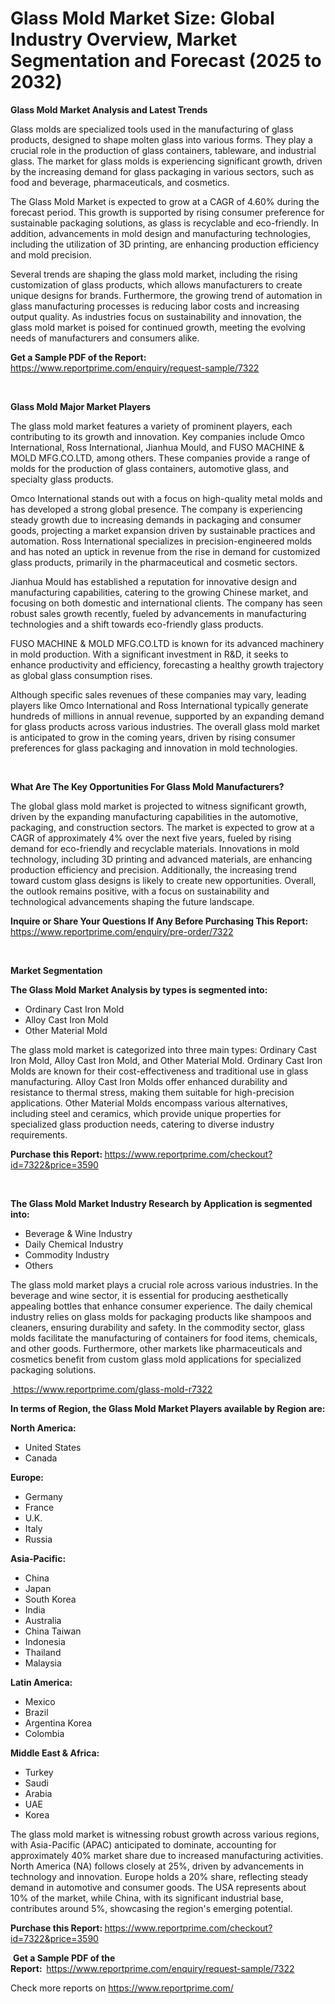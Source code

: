 <p><h1>Glass Mold Market Size: Global Industry Overview, Market Segmentation and Forecast (2025 to 2032)</h1></p><p><strong>Glass Mold Market Analysis and Latest Trends</strong></p>
<p><p>Glass molds are specialized tools used in the manufacturing of glass products, designed to shape molten glass into various forms. They play a crucial role in the production of glass containers, tableware, and industrial glass. The market for glass molds is experiencing significant growth, driven by the increasing demand for glass packaging in various sectors, such as food and beverage, pharmaceuticals, and cosmetics.</p><p>The Glass Mold Market is expected to grow at a CAGR of 4.60% during the forecast period. This growth is supported by rising consumer preference for sustainable packaging solutions, as glass is recyclable and eco-friendly. In addition, advancements in mold design and manufacturing technologies, including the utilization of 3D printing, are enhancing production efficiency and mold precision.</p><p>Several trends are shaping the glass mold market, including the rising customization of glass products, which allows manufacturers to create unique designs for brands. Furthermore, the growing trend of automation in glass manufacturing processes is reducing labor costs and increasing output quality. As industries focus on sustainability and innovation, the glass mold market is poised for continued growth, meeting the evolving needs of manufacturers and consumers alike.</p></p>
<p><strong>Get a Sample PDF of the Report:&nbsp;</strong> <a href="https://www.reportprime.com/enquiry/request-sample/7322?utm_campaign=3076&utm_medium=2&utm_source=Github&utm_content=ia&utm_term=19032025&utm_id=glass-mold">https://www.reportprime.com/enquiry/request-sample/7322</a></p>
<p>&nbsp;</p>
<p><strong>Glass Mold Major Market Players</strong></p>
<p><p>The glass mold market features a variety of prominent players, each contributing to its growth and innovation. Key companies include Omco International, Ross International, Jianhua Mould, and FUSO MACHINE & MOLD MFG.CO.LTD, among others. These companies provide a range of molds for the production of glass containers, automotive glass, and specialty glass products.</p><p>Omco International stands out with a focus on high-quality metal molds and has developed a strong global presence. The company is experiencing steady growth due to increasing demands in packaging and consumer goods, projecting a market expansion driven by sustainable practices and automation. Ross International specializes in precision-engineered molds and has noted an uptick in revenue from the rise in demand for customized glass products, primarily in the pharmaceutical and cosmetic sectors.</p><p>Jianhua Mould has established a reputation for innovative design and manufacturing capabilities, catering to the growing Chinese market, and focusing on both domestic and international clients. The company has seen robust sales growth recently, fueled by advancements in manufacturing technologies and a shift towards eco-friendly glass products.</p><p>FUSO MACHINE & MOLD MFG.CO.LTD is known for its advanced machinery in mold production. With a significant investment in R&D, it seeks to enhance productivity and efficiency, forecasting a healthy growth trajectory as global glass consumption rises.</p><p>Although specific sales revenues of these companies may vary, leading players like Omco International and Ross International typically generate hundreds of millions in annual revenue, supported by an expanding demand for glass products across various industries. The overall glass mold market is anticipated to grow in the coming years, driven by rising consumer preferences for glass packaging and innovation in mold technologies.</p></p>
<p>&nbsp;</p>
<p><strong>What Are The Key Opportunities For Glass Mold Manufacturers?</strong></p>
<p><p>The global glass mold market is projected to witness significant growth, driven by the expanding manufacturing capabilities in the automotive, packaging, and construction sectors. The market is expected to grow at a CAGR of approximately 4% over the next five years, fueled by rising demand for eco-friendly and recyclable materials. Innovations in mold technology, including 3D printing and advanced materials, are enhancing production efficiency and precision. Additionally, the increasing trend toward custom glass designs is likely to create new opportunities. Overall, the outlook remains positive, with a focus on sustainability and technological advancements shaping the future landscape.</p></p>
<p><strong>Inquire or Share Your Questions If Any Before Purchasing This Report:</strong> <a href="https://www.reportprime.com/enquiry/pre-order/7322?utm_campaign=3076&utm_medium=2&utm_source=Github&utm_content=ia&utm_term=19032025&utm_id=glass-mold">https://www.reportprime.com/enquiry/pre-order/7322</a></p>
<p>&nbsp;</p>
<p><strong>Market Segmentation</strong></p>
<p><strong>The Glass Mold Market Analysis by types is segmented into:</strong></p>
<p><ul><li>Ordinary Cast Iron Mold</li><li>Alloy Cast Iron Mold</li><li>Other Material Mold</li></ul></p>
<p><p>The glass mold market is categorized into three main types: Ordinary Cast Iron Mold, Alloy Cast Iron Mold, and Other Material Mold. Ordinary Cast Iron Molds are known for their cost-effectiveness and traditional use in glass manufacturing. Alloy Cast Iron Molds offer enhanced durability and resistance to thermal stress, making them suitable for high-precision applications. Other Material Molds encompass various alternatives, including steel and ceramics, which provide unique properties for specialized glass production needs, catering to diverse industry requirements.</p></p>
<p><strong>Purchase this Report:&nbsp;</strong><a href="https://www.reportprime.com/checkout?id=7322&price=3590&utm_campaign=3076&utm_medium=2&utm_source=Github&utm_content=ia&utm_term=19032025&utm_id=glass-mold">https://www.reportprime.com/checkout?id=7322&price=3590</a></p>
<p>&nbsp;</p>
<p><strong>The Glass Mold Market Industry Research by Application is segmented into:</strong></p>
<p><ul><li>Beverage & Wine Industry</li><li>Daily Chemical Industry</li><li>Commodity Industry</li><li>Others</li></ul></p>
<p><p>The glass mold market plays a crucial role across various industries. In the beverage and wine sector, it is essential for producing aesthetically appealing bottles that enhance consumer experience. The daily chemical industry relies on glass molds for packaging products like shampoos and cleaners, ensuring durability and safety. In the commodity sector, glass molds facilitate the manufacturing of containers for food items, chemicals, and other goods. Furthermore, other markets like pharmaceuticals and cosmetics benefit from custom glass mold applications for specialized packaging solutions.</p></p>
<p><a href="https://www.reportprime.com/glass-mold-r7322?utm_campaign=3076&utm_medium=2&utm_source=Github&utm_content=ia&utm_term=19032025&utm_id=glass-mold">&nbsp;https://www.reportprime.com/glass-mold-r7322</a></p>
<p><strong>In terms of Region, the Glass Mold Market Players available by Region are:</strong></p>
<p>
    <p> <strong> North America: </strong>
        <ul>
            <li>United States</li>
            <li>Canada</li>
        </ul>
        </p> 
    <p> <strong> Europe: </strong>
        <ul>
            <li>Germany</li>
            <li>France</li>
            <li>U.K.</li>
            <li>Italy</li>
            <li>Russia</li>
        </ul>
        </p> 
    <p> <strong> Asia-Pacific: </strong>
        <ul>
            <li>China</li>
            <li>Japan</li>
            <li>South Korea</li>
            <li>India</li>
            <li>Australia</li>
            <li>China Taiwan</li>
            <li>Indonesia</li>
            <li>Thailand</li>
            <li>Malaysia</li>
        </ul>
        </p> 
    <p> <strong> Latin America: </strong>
        <ul>
            <li>Mexico</li>
            <li>Brazil</li>
            <li>Argentina Korea</li>
            <li>Colombia</li>
        </ul>
        </p> 
    <p> <strong> Middle East & Africa: </strong>
        <ul>
            <li>Turkey</li>
            <li>Saudi</li>
            <li>Arabia</li>
            <li>UAE</li>
            <li>Korea</li>
        </ul>
    </p>
    </p>
<p><p>The glass mold market is witnessing robust growth across various regions, with Asia-Pacific (APAC) anticipated to dominate, accounting for approximately 40% market share due to increased manufacturing activities. North America (NA) follows closely at 25%, driven by advancements in technology and innovation. Europe holds a 20% share, reflecting steady demand in automotive and consumer goods. The USA represents about 10% of the market, while China, with its significant industrial base, contributes around 5%, showcasing the region's emerging potential.</p></p>
<p><strong>Purchase this Report: </strong><a href="https://www.reportprime.com/checkout?id=7322&price=3590&utm_campaign=3076&utm_medium=2&utm_source=Github&utm_content=ia&utm_term=19032025&utm_id=glass-mold">https://www.reportprime.com/checkout?id=7322&price=3590</a></p>
<p>&nbsp;<strong>Get a Sample PDF of the Report:&nbsp;&nbsp;</strong><a href="https://www.reportprime.com/enquiry/request-sample/7322?utm_campaign=3076&utm_medium=2&utm_source=Github&utm_content=ia&utm_term=19032025&utm_id=glass-mold">https://www.reportprime.com/enquiry/request-sample/7322</a></p>
<p><strong></strong></p>
<p>Check more reports on <a href="https://www.reportprime.com/?utm_campaign=3076&utm_medium=2&utm_source=Github&utm_content=ia&utm_term=19032025&utm_id=glass-mold">https://www.reportprime.com/</a></p>